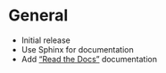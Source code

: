 # General

- Initial release
- Use Sphinx for documentation
- Add [“Read the Docs”](https://icotest.readthedocs.io) documentation
